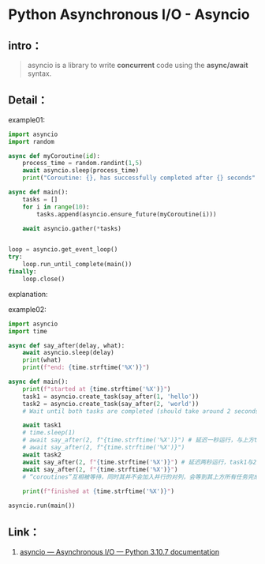 

# Python Asynchronous I/O - Asyncio

## intro：

> asyncio is a library to write **concurrent** code using the **async/await** syntax.

## Detail：

example01:

```python
import asyncio
import random

async def myCoroutine(id):
    process_time = random.randint(1,5)
    await asyncio.sleep(process_time)
    print("Coroutine: {}, has successfully completed after {} seconds".format(id, process_time))

async def main():
    tasks = []
    for i in range(10):
        tasks.append(asyncio.ensure_future(myCoroutine(i)))

    await asyncio.gather(*tasks)


loop = asyncio.get_event_loop()
try:
    loop.run_until_complete(main())
finally:
    loop.close()
```

explanation:





example02:

```python
import asyncio
import time

async def say_after(delay, what):
    await asyncio.sleep(delay)
    print(what)
    print(f"end: {time.strftime('%X')}")

async def main():
    print(f"started at {time.strftime('%X')}")
    task1 = asyncio.create_task(say_after(1, 'hello'))
    task2 = asyncio.create_task(say_after(2, 'world'))
    # Wait until both tasks are completed (should take around 2 seconds.)

    await task1
    # time.sleep(1)
    # await say_after(2, f"{time.strftime('%X')}") # 延迟一秒运行，与上方task1耗时一直
    # await say_after(2, f"{time.strftime('%X')}")
    await task2
    await say_after(2, f"{time.strftime('%X')}") # 延迟两秒运行，task1与2并行执行，总用时2s，故有2s
    await say_after(2, f"{time.strftime('%X')}")
	# “coroutines”互相被等待，同时其并不会加入并行的对列，会等到其上方所有任务完成再开始执行
    
    print(f"finished at {time.strftime('%X')}")

asyncio.run(main())
```

























## Link：

1. [asyncio — Asynchronous I/O — Python 3.10.7 documentation](https://docs.python.org/3/library/asyncio.html)